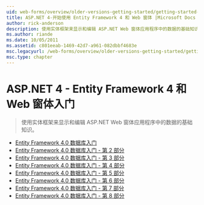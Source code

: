 ```yaml
---
uid: web-forms/overview/older-versions-getting-started/getting-started-with-ef/index
title: ASP.NET 4-开始使用 Entity Framework 4 和 Web 窗体 |Microsoft Docs
author: rick-anderson
description: 使用实体框架来显示和编辑 ASP.NET Web 窗体应用程序中的数据的基础知识。
ms.author: riande
ms.date: 10/05/2011
ms.assetid: c801eeab-1469-42d7-a961-082dbbf4683e
msc.legacyurl: /web-forms/overview/older-versions-getting-started/getting-started-with-ef
msc.type: chapter
---
```

<a name="aspnet-4---getting-started-with-entity-framework-4-and-web-forms"></a>ASP.NET 4 - Entity Framework 4 和 Web 窗体入门
====================
> 使用实体框架来显示和编辑 ASP.NET Web 窗体应用程序中的数据的基础知识。


- [Entity Framework 4.0 数据库入门](the-entity-framework-and-aspnet-getting-started-part-1.md)
- [Entity Framework 4.0 数据库入门 - 第 2 部分](the-entity-framework-and-aspnet-getting-started-part-2.md)
- [Entity Framework 4.0 数据库入门 - 第 3 部分](the-entity-framework-and-aspnet-getting-started-part-3.md)
- [Entity Framework 4.0 数据库入门 - 第 4 部分](the-entity-framework-and-aspnet-getting-started-part-4.md)
- [Entity Framework 4.0 数据库入门 - 第 5 部分](the-entity-framework-and-aspnet-getting-started-part-5.md)
- [Entity Framework 4.0 数据库入门 - 第 6 部分](the-entity-framework-and-aspnet-getting-started-part-6.md)
- [Entity Framework 4.0 数据库入门 - 第 7 部分](the-entity-framework-and-aspnet-getting-started-part-7.md)
- [Entity Framework 4.0 数据库入门 - 第 8 部分](the-entity-framework-and-aspnet-getting-started-part-8.md)
